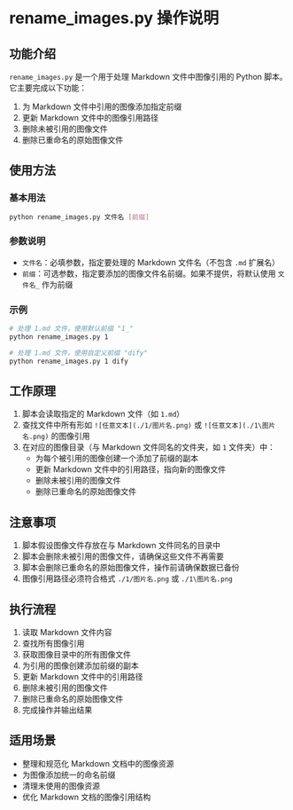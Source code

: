 # rename_images.py 操作说明

## 功能介绍

`rename_images.py` 是一个用于处理 Markdown 文件中图像引用的 Python 脚本。它主要完成以下功能：

1. 为 Markdown 文件中引用的图像添加指定前缀
2. 更新 Markdown 文件中的图像引用路径
3. 删除未被引用的图像文件
4. 删除已重命名的原始图像文件

## 使用方法

### 基本用法

```bash
python rename_images.py 文件名 [前缀]
```

### 参数说明

- `文件名`：必填参数，指定要处理的 Markdown 文件名（不包含 `.md` 扩展名）
- `前缀`：可选参数，指定要添加的图像文件名前缀。如果不提供，将默认使用 `文件名_` 作为前缀

### 示例

```bash
# 处理 1.md 文件，使用默认前缀 "1_"
python rename_images.py 1

# 处理 1.md 文件，使用自定义前缀 "dify"
python rename_images.py 1 dify
```

## 工作原理

1. 脚本会读取指定的 Markdown 文件（如 `1.md`）
2. 查找文件中所有形如 `![任意文本](./1/图片名.png)` 或 `![任意文本](./1\图片名.png)` 的图像引用
3. 在对应的图像目录（与 Markdown 文件同名的文件夹，如 `1` 文件夹）中：
   - 为每个被引用的图像创建一个添加了前缀的副本
   - 更新 Markdown 文件中的引用路径，指向新的图像文件
   - 删除未被引用的图像文件
   - 删除已重命名的原始图像文件

## 注意事项

1. 脚本假设图像文件存放在与 Markdown 文件同名的目录中
2. 脚本会删除未被引用的图像文件，请确保这些文件不再需要
3. 脚本会删除已重命名的原始图像文件，操作前请确保数据已备份
4. 图像引用路径必须符合格式 `./1/图片名.png` 或 `./1\图片名.png`

## 执行流程

1. 读取 Markdown 文件内容
2. 查找所有图像引用
3. 获取图像目录中的所有图像文件
4. 为引用的图像创建添加前缀的副本
5. 更新 Markdown 文件中的引用路径
6. 删除未被引用的图像文件
7. 删除已重命名的原始图像文件
8. 完成操作并输出结果

## 适用场景

- 整理和规范化 Markdown 文档中的图像资源
- 为图像添加统一的命名前缀
- 清理未使用的图像资源
- 优化 Markdown 文档的图像引用结构